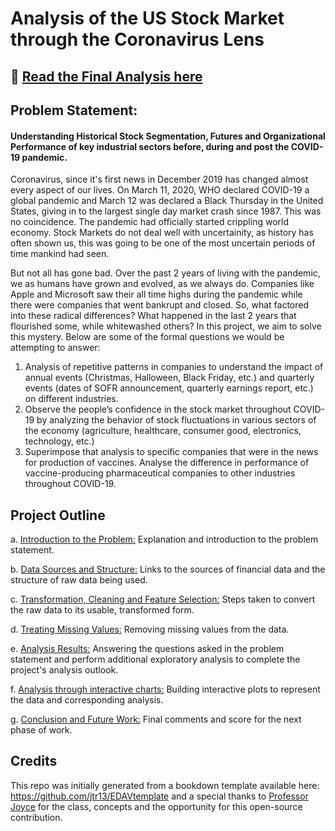 # Analysis of the US Stock Market through the Coronavirus Lens

## :rocket: [Read the Final Analysis here](https://rjrahul24.github.io/covid19-finance/)

## Problem Statement:

#### Understanding Historical Stock Segmentation, Futures and Organizational Performance of key industrial sectors before, during and post the COVID-19 pandemic.

Coronavirus, since it's first news in December 2019 has changed almost every aspect of our lives. On March 11, 2020, WHO declared COVID-19 a global pandemic and March 12 was declared a Black Thursday in the United States, giving in to the largest single day market crash since 1987. This was no coincidence. The pandemic had officially started crippling world economy. Stock Markets do not deal well with uncertainity, as history has often shown us, this was going to be one of the most uncertain periods of time mankind had seen. 

But not all has gone bad. Over the past 2 years of living with the pandemic, we as humans have grown and evolved, as we always do. Companies like Apple and Microsoft saw their all time highs during the pandemic while there were companies that went bankrupt and closed. So, what factored into these radical differences? What happened in the last 2 years that flourished some, while whitewashed others? In this project, we aim to solve this mystery. Below are some of the formal questions we would be attempting to answer:

1. Analysis of repetitive patterns in companies to understand the impact of annual events (Christmas, Halloween, Black Friday, etc.) and quarterly events (dates of SOFR announcement, quarterly earnings report, etc.) on different industries.
2. Observe the people’s confidence in the stock market throughout COVID-19 by analyzing the behavior of stock fluctuations in various sectors of the economy (agriculture, healthcare, consumer good, electronics, technology, etc.)
3. Superimpose that analysis to specific companies that were in the news for production of vaccines. Analyse the difference in performance of vaccine-producing pharmaceutical companies to other industries throughout COVID-19.

## Project Outline

a. [Introduction to the Problem:](https://rjrahul24.github.io/covid19-finance/) Explanation and introduction to the problem statement.

b. [Data Sources and Structure:](https://rjrahul24.github.io/covid19-finance/data-sources.html) Links to the sources of financial data and the structure of raw data being used.

c. [Transformation, Cleaning and Feature Selection:](https://rjrahul24.github.io/covid19-finance/data-transformation.html) Steps taken to convert the raw data to its usable, transformed form. 

d. [Treating Missing Values:](https://rjrahul24.github.io/covid19-finance/missing-values.html) Removing missing values from the data.

e. [Analysis Results:](https://rjrahul24.github.io/covid19-finance/results.html) Answering the questions asked in the problem statement and perform additional exploratory analysis to complete the project's analysis outlook.

f. [Analysis through interactive charts:](https://rjrahul24.github.io/covid19-finance/interactive-component.html) Building interactive plots to represent the data and corresponding analysis.

g. [Conclusion and Future Work:](https://rjrahul24.github.io/covid19-finance/conclusion.html) Final comments and score for the next phase of work.

## Credits

This repo was initially generated from a bookdown template available here: https://github.com/jtr13/EDAVtemplate and a special thanks to [Professor Joyce](https://github.com/jtr13) for the class, concepts and the opportunity for this open-source contribution. 
